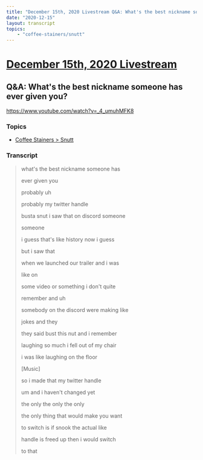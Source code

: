 ```yaml
---
title: "December 15th, 2020 Livestream Q&A: What's the best nickname someone has ever given you?"
date: "2020-12-15"
layout: transcript
topics:
    - "coffee-stainers/snutt"
---
```

# [December 15th, 2020 Livestream](../2020-12-15.md)
## Q&A: What's the best nickname someone has ever given you?
https://www.youtube.com/watch?v=_4_umuhMFK8

### Topics
* [Coffee Stainers > Snutt](../topics/coffee-stainers/snutt.md)

### Transcript

> what's the best nickname someone has
> 
> ever given you
> 
> probably uh
> 
> probably my twitter handle
> 
> busta snut i saw that on discord someone
> 
> someone
> 
> i guess that's like history now i guess
> 
> but i saw that
> 
> when we launched our trailer and i was
> 
> like on
> 
> some video or something i don't quite
> 
> remember and uh
> 
> somebody on the discord were making like
> 
> jokes and they
> 
> they said bust this nut and i remember
> 
> laughing so much i fell out of my chair
> 
> i was like laughing on the floor
> 
> [Music]
> 
> so i made that my twitter handle
> 
> um and i haven't changed yet
> 
> the only the only the only
> 
> the only thing that would make you want
> 
> to switch is if snook the actual like
> 
> handle is freed up then i would switch
> 
> to that
> 
